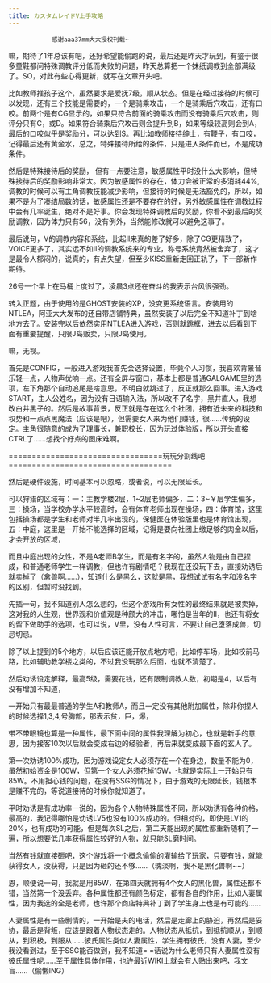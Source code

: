 ```yaml
---
title: カスタムレイドV上手攻略
---
```


                感谢aaa37mm大大授权刊载~

嘛，期待了1年总该有吧，还好希望能偷跑的说，最后还是昨天才玩到，有鉴于很多童鞋都问特殊调教评分低而失败的问题，昨天总算把一个妹纸调教到全部满级了。SO，对此有些心得更新，就写在文章开头吧。

比如教师推孩子这个，虽然要求是爱抚7级，顺从状态。但是在经过接待的时候可以发现，还有三个技能是需要的，一个是骑乘攻击，一个是骑乘后穴攻击，还有口咬。前两个是有CG显示的，如果只符合前面的骑乘攻击而没有骑乘后穴攻击，则评分只有C，或D。如果符合骑乘后穴攻击则会提升到B，如果等级较高则会到A，最后的口咬似乎是奖励分，可以达到S。再比如教师接待绅士，有鞭子，有口咬，记得最后还有黄金水，总之，特殊接待所给的条件，只是进入条件而已，不是成功条件。

然后是特殊接待后的奖励， 但有一点要注意，敏感属性平时没什么大影响，但特殊接待后的奖励影响非常大。因为敏感属性的存在，体力会被正常的多消耗44%,调教的时候可以有主角调教技能减少影响，但接待的时候是无法豁免的，所以，如果不是为了凑结局数的话，敏感属性还是不要存在的好，另外敏感属性在调教过程中会有几率诞生，绝对不是好事。你会发现特殊调教后的奖励，你看不到最后的奖励调教，因为体力只有56，没有例外，当然能修改就可以避免这事了。

最后说句，V的调教内容和系统，比起II来真的差了好多，除了CG更精致了，VOICE更多了，其实远不如II的调教系统来的专业，称号系统竟然被舍弃了，这才是最令人郁闷的，说真的，有点失望，但至少KISS重新走回正轨了，下一部新作期待。

26号一个早上在马桶上度过了，凌晨3点还在奋斗的我表示台风很强劲。

转入正题，由于使用的是GHOST安装的XP，没变更系统语言。安装用的NTLEA，阿亚大大发布的还自带店铺特典，虽然安装了以后完全不知道补丁到啥地方去了。安装完以后依然实用NTLEA进入游戏，否则就跳框，进去以后看到下面有重要提醒，只限J岛贩卖，只限J岛使用。

嘛，无视。

首先是CONFIG，一般进入游戏我首先会选择设置，毕竟个人习惯，我喜欢背景音乐轻一点，人物声优响一点。还有全屏与窗口，基本上都是普通GALGAME里的选项，左下角那个自动追尾是啥意思，不明白就跳过了，反正就那么回事。进入游戏START，主人公姓名，因为没有日语输入法，所以改不了名字，黑井直人，我想改白井黑子的。然后是故事背景，反正就是存在这么个社团，拥有近未来的科技和权势和一点点黑魔法（应该是吧），但需要女人来为他们赚钱，很……传统的设定。主角很随意的成为了理事长，兼职校长，因为玩过体验版，所以开头直接CTRL了……想找个好点的图床难啊。

=================================玩玩分割线吧===================================

然后是硬件设施，时间基本可以忽略，或者说，可以无限延长。

可以狩猎的区域有：一：主教学楼2层，1~2层老师偏多，二：3~￥层学生偏多，三：操场，当学校办学水平较高时，会有体育老师出现在操场，四：体育馆，这里包括操场都是学生和老师对半几率出现的，保健医在体验版里也是体育馆出现，五：中庭，这里是一开始不能选择的区域，记得是要向社团上缴足够的肉金以后，才会开放的区域，

而且中庭出现的女性，不是A老师B学生，而是有名字的，虽然人物是由自己捏成，和普通老师学生一样调教，但也许有剧情吧？我现在还没玩下去，直接劝诱后就卖掉了（禽兽啊……），知道什么是黑么，这就是黑，我想试试有名字和没名字的区别，但暂时没找到。

先插一句，我不知道别人怎么想的，但这个游戏所有女性的最终结果就是被卖掉，这对我的人生观，世界观和价值观是种颇大的冲击，哪怕是当年的II，也还有将女的留下做助手的选项，也可以说，V里，没有人性可言，不要让自己堕落成兽，切忌切忌。

除了以上提到的5个地方，以后应该还能开放点地方吧，比如停车场，比如校前马路，比如辅助教学楼之类的，不过我没玩那么后面，也就不清楚了。

然后劝诱设定解释，最高5级，需要花钱，还有限制调教人数，初期是4，以后有没有增加不知道，

一开始只有最最普通的学生A和教师A，而且一定没有其他附加属性，除非你捏人的时候选择1,3,4,号胸部，那表示贫，巨，爆，

带不带眼镜也算是一种属性，最下面中间的属性我理解为初心，也就是新手的意思，因为接客10次以后就会变成右边的经验者，再后来就变成最下面的玄人了。

第一次劝诱100%成功，因为游戏设定女人必须存在一个在身边，数量不能为0，虽然初始资金是100W，但第一个女人必须花掉15W，也就是实际上一开始只有85W。不用担心钱的问题，在没有SSG的情况下，由于游戏的无限延长，钱根本是赚不完的，等说道接待的时候你就知道了。

平时劝诱是有成功率一说的，因为各个人物特殊属性不同，所以劝诱有各种价格，最高的，我记得哪怕是劝诱LV5也没有100%成功的。但相对的，即使是LV1的20%，也有成功的可能，但是每次SL之后，第二天能出现的属性都重新随机了一遍，所以想要低几率获得属性较好的人物，就只能SL磨时间。

当然有钱就直接砸吧，这个游戏将一个概念偷偷的灌输给了玩家，只要有钱，就能获得女人，没获得，只是因为砸的还不够……（魂淡啊，我不是黑化兽啊~~）

恩，顺便说一句，我就是用85W，在第四天就拥有4个女人的黑化兽，属性还都不错，当然第一个没丢弃。各种属性都还有颜色标定，都有各自的作用，比如人妻属性，因为我选的全是老师，也许那个商店特典补丁到了学生身上也是有可能的……

人妻属性是有一些剧情的，一开始是夫的电话，然后是走廊上的胁迫，再然后是妥协，最后是背叛，应该是跟着人物状态走的。人物状态从抵抗，到抵抗顺从，到顺从，到积极，到服从……彼氏属性类似人妻属性，学生拥有彼氏，没有人妻，至少我没看到过，至于SSG能否做到，我不知道= =话说为什么老师只有人妻属性没有彼氏属性呢……至于属性具体作用，也许最近WIKI上就会有人贴出来吧，我文盲……（偷懒ING）


              
